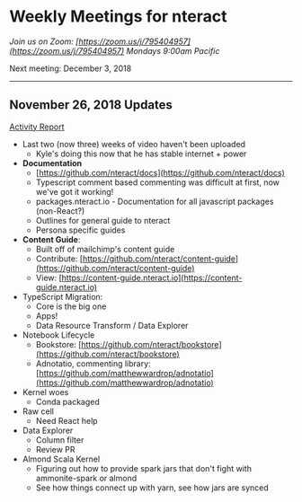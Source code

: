 # Weekly Meetings for nteract

_Join us on Zoom: [https://zoom.us/j/795404957](https://zoom.us/j/795404957) Mondays 9:00am Pacific_

Next meeting: December 3, 2018

---

## November 26, 2018 Updates

[Activity Report](https://github.com/nteract/meeting-minutes/tree/master/2018)

- Last two (now three) weeks of video haven't been uploaded
  - Kyle's doing this now that he has stable internet + power
- **Documentation**
  - [https://github.com/nteract/docs](https://github.com/nteract/docs)
  - Typescript comment based commenting was difficult at first, now we've got it working!
  - packages.nteract.io - Documentation for all javascript packages (non-React?)
  - Outlines for general guide to nteract
  - Persona specific guides
- **Content Guide**:
  - Built off of mailchimp's content guide
  - Contribute: [https://github.com/nteract/content-guide](https://github.com/nteract/content-guide)
  - View: [https://content-guide.nteract.io](https://content-guide.nteract.io)
- TypeScript Migration:
  - Core is the big one
  - Apps!
  - Data Resource Transform / Data Explorer
- Notebook Lifecycle
  - Bookstore: [https://github.com/nteract/bookstore](https://github.com/nteract/bookstore)
  - Adnotatio, commenting library: [https://github.com/matthewwardrop/adnotatio](https://github.com/matthewwardrop/adnotatio)
- Kernel woes
  - Conda packaged
- Raw cell
  - Need React help
- Data Explorer
  - Column filter
  - Review PR
- Almond Scala Kernel
  - Figuring out how to provide spark jars that don't fight with ammonite-spark or almond
  - See how things connect up with yarn, see how jars are synced
